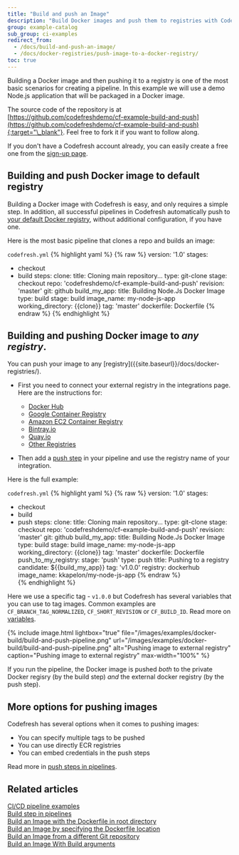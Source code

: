 ```yaml
---
title: "Build and push an Image"
description: "Build Docker images and push them to registries with Codefresh"
group: example-catalog
sub_group: ci-examples
redirect_from:
  - /docs/build-and-push-an-image/
  - /docs/docker-registries/push-image-to-a-docker-registry/ 
toc: true
---
```


Building a Docker image and then pushing it to a registry is one of the most basic scenarios for creating a pipeline.
In this example we will use a demo Node.js application that will be packaged in a Docker image.

The source code of the repository is at [https://github.com/codefreshdemo/cf-example-build-and-push](https://github.com/codefreshdemo/cf-example-build-and-push){:target="\_blank"}. Feel free to fork it if you want to follow along.

If you don't have a Codefresh account already, you can easily create a free one from the [sign-up page]({{site.baseurl}}/docs/administration/create-a-codefresh-account/).


## Building and push Docker image to default registry

Building a Docker image with Codefresh is easy, and only requires a simple step. In addition, all successful pipelines in Codefresh automatically push to [your default Docker registry]({{site.baseurl}}/docs/docker-registries/#the-default-registry), without  additional configuration, if you have one.

Here is the most basic pipeline that clones a repo and builds an image:

`codefresh.yml`
{% highlight yaml %}
{% raw %}
version: '1.0'
stages:
- checkout
- build
steps:
  clone:
    title: Cloning main repository...
    type: git-clone
    stage: checkout
    repo: 'codefreshdemo/cf-example-build-and-push'
    revision: 'master'
    git: github
  build_my_app:
    title: Building Node.Js Docker Image
    type: build
    stage: build
    image_name: my-node-js-app
    working_directory: {{clone}}
    tag: 'master'
    dockerfile: Dockerfile
{% endraw %}
{% endhighlight %}

## Building and pushing Docker image to _any registry_.

<!---check link-->You can push your image to any [registry]({{site.baseurl}}/docs/docker-registries/). 

* First you need to connect your external registry in the integrations page. Here are the instructions for:

  * [Docker Hub]({{site.baseurl}}/docs/integrations/docker-registries/docker-hub/)
  * [Google Container Registry]({{site.baseurl}}/docs/integrations/docker-registries/google-container-registry/)
  * [Amazon EC2 Container Registry]({{site.baseurl}}/docs/integrations/docker-registries/amazon-ec2-container-registry/)
  * [Bintray.io]({{site.baseurl}}/docs/integrations/docker-registries/bintray-io/)
  * [Quay.io]({{site.baseurl}}/docs/integrations/docker-registries/quay-io/)
  * [Other Registries]({{site.baseurl}}/docs/integrations/docker-registries/other-registries/)

* Then add a [push step]({{site.baseurl}}/docs/pipelines/steps/push/) in your pipeline and use the registry name of your integration.

Here is the full example:

`codefresh.yml`
{% highlight yaml %}
{% raw %}
version: '1.0'
stages:
- checkout
- build
- push
steps:
  clone:
    title: Cloning main repository...
    type: git-clone
    stage: checkout
    repo: 'codefreshdemo/cf-example-build-and-push'
    revision: 'master'
    git: github
  build_my_app:
    title: Building Node.Js Docker Image
    type: build
    stage: build
    image_name: my-node-js-app
    working_directory: {{clone}}
    tag: 'master'
    dockerfile: Dockerfile
  push_to_my_registry:
    stage: 'push'
    type: push
    title: Pushing to a registry
    candidate: ${{build_my_app}}
    tag: 'v1.0.0'
    registry: dockerhub
    image_name: kkapelon/my-node-js-app
{% endraw %}    
{% endhighlight %}

Here we use a specific tag - `v1.0.0` but 
Codefresh has several variables that you can use to tag images. Common examples are `CF_BRANCH_TAG_NORMALIZED`, `CF_SHORT_REVISION` or `CF_BUILD_ID`. Read more on [variables]({{site.baseurl}}/docs/pipelines/variables/).

{% include image.html
  lightbox="true"
  file="/images/examples/docker-build/build-and-push-pipeline.png"
  url="/images/examples/docker-build/build-and-push-pipeline.png"
  alt="Pushing image to external registry"
  caption="Pushing image to external registry"
  max-width="100%"
    %}


If you run the pipeline, the Docker image is pushed *both* to the private Docker regisry (by the build step) *and* the external docker registry (by the push step).


## More options for pushing images

Codefresh has several options when it comes to pushing images:
 
* You can specify multiple tags to be pushed
* You can use directly ECR registries
* You can embed credentials in the push steps

Read more in [push steps in pipelines]({{site.baseurl}}/docs/pipelines/steps/push/).


## Related articles
[CI/CD pipeline examples]({{site.baseurl}}/docs/example-catalog/examples/#ci-examples)  
[Build step in pipelines]({{site.baseurl}}/docs/pipelines/steps/build/)  
[Build an Image with the Dockerfile in root directory]({{site.baseurl}}/docs/example-catalog/ci-examples/build-an-image-dockerfile-in-root-directory/)  
[Build an Image by specifying the Dockerfile location]({{site.baseurl}}/docs/example-catalog/ci-examples/build-an-image-specify-dockerfile-location)  
[Build an Image from a different Git repository]({{site.baseurl}}/docs/example-catalog/ci-examples/build-an-image-from-a-different-git-repository)  
[Build an Image With Build arguments]({{site.baseurl}}/docs/example-catalog/ci-examples/build-an-image-with-build-arguments)
